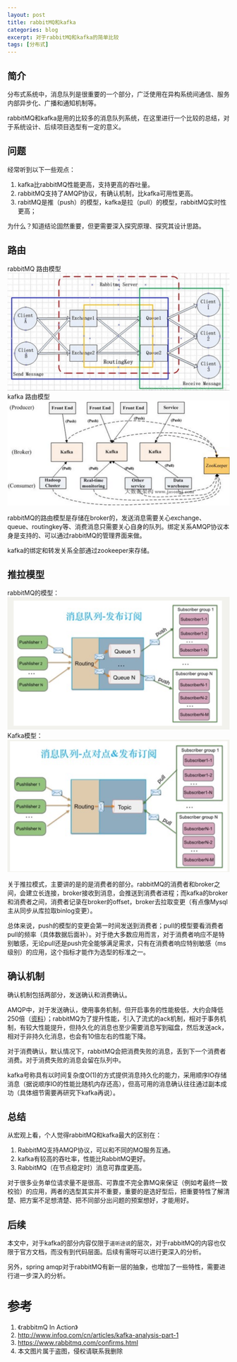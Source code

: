 ```yaml
---
layout: post
title: rabbitMQ和kafka
categories: blog
excerpt: 对于rabbitMQ和kafka的简单比较
tags: [分布式]
---
```


## 简介
分布式系统中，消息队列是很重要的一个部分，广泛使用在异构系统间通信、服务内部异步化、广播和通知机制等。

rabbitMQ和kafka是用的比较多的消息队列系统，在这里进行一个比较的总结，对于系统设计、后续项目选型有一定的意义。

## 问题
经常听到以下一些观点：

1. kafka比rabbitMQ性能更高，支持更高的吞吐量。
2. rabbitMQ支持了AMQP协议，有确认机制，比kafka可用性更高。
3. rabitMQ是推（push）的模型，kafka是拉（pull）的模型，rabbitMQ实时性更高；

为什么？知道结论固然重要，但更需要深入探究原理、探究其设计思路。

## 路由
rabbitMQ 路由模型
![rabbitMQ路由模型](/images/rabbitmq-router.png)
kafka 路由模型
![kafka路由模型](/images/kafka-router.png)

rabbitMQ的路由模型是存储在broker的，发送消息需要关心exchange、queue、routingkey等、消费消息只需要关心自身的队列。绑定关系AMQP协议本身是支持的、可以通过rabbitMQ的管理界面来做。

kafka的绑定和转发关系全部通过zookeeper来存储。

## 推拉模型
rabbitMQ的模型：
![rabbitMQ模型](/images/rabbitmq.png)
Kafka模型：
![kafka模型](/images/kafka.png)

关于推拉模式，主要讲的是的是消费者的部分。rabbitMQ的消费者和broker之间，会建立长连接，broker接收到消息，会推送到消费者进程；而kafka的broker和消费者之间，消费者记录在broker的offset，broker去拉取变更（有点像Mysql主从同步从库拉取binlog变更）。

总体来说，push的模型的变更会第一时间发送到消费者；pull的模型要看消费者pull的频率（具体数据后面补）。对于绝大多数应用而言，对于消费者响应不是特别敏感，无论pull还是push完全能够满足需求，只有在消费者响应特别敏感（ms级别）的应用，这个指标才能作为选型的标准之一。

## 确认机制
确认机制包括两部分，发送确认和消费确认。

AMQP中，对于发送确认，使用事务机制，但开启事务的性能极低，大约会降低250倍（<a href="https://www.rabbitmq.com/confirms.html">资料</a>）；rabbitMQ为了提升性能，引入了流式的ack机制，相对于事务机制，有较大性能提升，但持久化的消息也至少需要消息写到磁盘，然后发送ack，相对于非持久化消息，也会有10倍左右的性能下降。

对于消费确认，默认情况下，rabbitMQ会把消费失败的消息，丢到下一个消费者消费。对于消费失败的消息会留在队列中。

kafka号称具有以时间复杂度O(1)的方式提供消息持久化的能力，采用顺序IO存储消息（据说顺序IO的性能比随机内存还高），但高可用的消息确认往往通过副本成功（具体细节需要再研究下kafka再说）。

## 总结
从宏观上看，个人觉得rabbitMQ和kafka最大的区别在：

1. RabbitMQ支持AMQP协议，可以和不同的MQ服务互通。
2. kafka有较高的吞吐率，性能比RabbitMQ更好。
3. RabbitMQ（在节点稳定时）消息可靠度更高。

对于很多业务单位请求量不是很高、可靠度不完全靠MQ来保证（例如考最终一致校验）的应用，两者的选型其实并不重要，重要的是选好型后，把重要特性了解清楚、把方案不足想清楚、把不同部分出问题的预案想好，才能用好。

## 后续
本文中，对于kafka的部分内容仅限于`道听途说`的层次，对于rabbitMQ的内容也仅限于官方文档，而没有到代码层面。后续有需呀可以进行更深入的分析。

另外，spring amqp对于rabbitMQ有新一层的抽象，也增加了一些特性，需要进行进一步深入的分析。

# 参考
1. 《rabbitmQ In Action》
2. http://www.infoq.com/cn/articles/kafka-analysis-part-1
3. https://www.rabbitmq.com/confirms.html
4. 本文图片属于盗图，侵权请联系我删除
